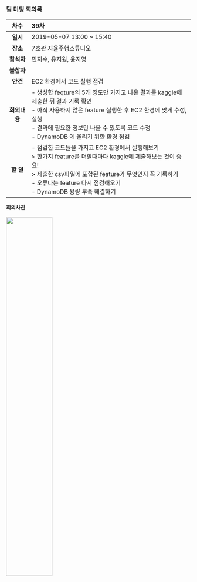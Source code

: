 ### 팀 미팅 회의록

|     차수      | 39차                                                          |
| :-----------: | :----------------------------------------------------------- |
|   **일시**    | 2019-05-07 13:00 ~ 15:40                                    |
|   **장소**    | 7호관 자율주행스튜디오                                                  |
|  **참석자**   | 민지수, 유지원, 윤지영                            |
|  **불참자**   |                                                              |
|   **안건**    | EC2 환경에서 코드 실행 점검                                          |
| **회의내용** | - 생성한 feqture의 5개 정도만 가지고 나온 결과를 kaggle에 제출한 뒤 결과 기록 확인 <br/> - 아직 사용하지 않은 feature 실행한 후 EC2 환경에 맞게 수정, 실행 <br/>   - 결과에 필요한 정보만 나올 수 있도록 코드 수정<br/> - DynamoDB 에 올리기 위한 환경 점검 
| **할 일**   |- 점검한 코드들을 가지고 EC2 환경에서 실행해보기<br/> > 한가지 feature를 더할때마다 kaggle에 제출해보는 것이 중요!<br/> > 제출한 csv파일에 포함된 feature가 무엇인지 꼭 기록하기 <br/> - 오류나는 feature 다시 점검해오기<br/> - DynamoDB 용량 부족 해결하기<br/> |


**회의사진** <br/><br/>
<img align="center" src="https://github.com/kookmin-sw/2019-cap1-2019_4/blob/upload_pictures/doc/회의록/pictures/19_05_07-4.jpg" width="50%"><br/><br/>
